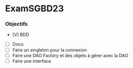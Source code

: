 # ExamSGBD23

### Objectifs

- [V] BDD
- [ ] Docu
- [ ] Faire un singleton pour la connexion
- [ ] Faire une DAO Factory et des objets à gérer avec la DAO
- [ ] Faire une interface
